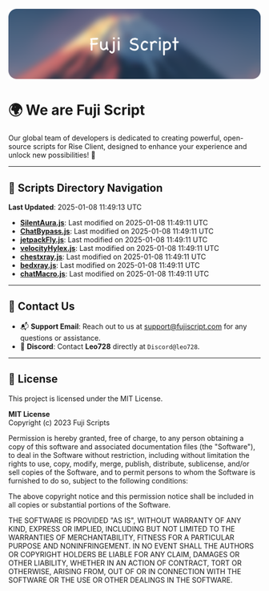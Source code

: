 ![Banner](.github/b.webp)

# 🌍 **We are Fuji Script**

Our global team of developers is dedicated to creating powerful, open-source scripts for Rise Client, designed to enhance your experience and unlock new possibilities! 🌟

---
<!-- SCRIPTS_NAVIGATION_START -->
## 📂 **Scripts Directory Navigation**

**Last Updated**: 2025-01-08 11:49:13 UTC

- **[SilentAura.js](scripts/SilentAura.js)**: Last modified on 2025-01-08 11:49:11 UTC
- **[ChatBypass.js](scripts/ChatBypass.js)**: Last modified on 2025-01-08 11:49:11 UTC
- **[jetpackFly.js](scripts/jetpackFly.js)**: Last modified on 2025-01-08 11:49:11 UTC
- **[velocityHylex.js](scripts/velocityHylex.js)**: Last modified on 2025-01-08 11:49:11 UTC
- **[chestxray.js](scripts/chestxray.js)**: Last modified on 2025-01-08 11:49:11 UTC
- **[bedxray.js](scripts/bedxray.js)**: Last modified on 2025-01-08 11:49:11 UTC
- **[chatMacro.js](scripts/chatMacro.js)**: Last modified on 2025-01-08 11:49:11 UTC

<!-- SCRIPTS_NAVIGATION_END -->

---

## 💬 **Contact Us**  
- 📬 **Support Email**: Reach out to us at [support@fujiscript.com](mailto:support@fujiscript.com) for any questions or assistance.  
- 💬 **Discord**: Contact **Leo728** directly at `Discord@leo728`.

---

## 📜 **License**

This project is licensed under the MIT License.  

**MIT License**  
Copyright (c) 2023 Fuji Scripts  

Permission is hereby granted, free of charge, to any person obtaining a copy of this software and associated documentation files (the "Software"), to deal in the Software without restriction, including without limitation the rights to use, copy, modify, merge, publish, distribute, sublicense, and/or sell copies of the Software, and to permit persons to whom the Software is furnished to do so, subject to the following conditions:  

The above copyright notice and this permission notice shall be included in all copies or substantial portions of the Software.  

THE SOFTWARE IS PROVIDED "AS IS", WITHOUT WARRANTY OF ANY KIND, EXPRESS OR IMPLIED, INCLUDING BUT NOT LIMITED TO THE WARRANTIES OF MERCHANTABILITY, FITNESS FOR A PARTICULAR PURPOSE AND NONINFRINGEMENT. IN NO EVENT SHALL THE AUTHORS OR COPYRIGHT HOLDERS BE LIABLE FOR ANY CLAIM, DAMAGES OR OTHER LIABILITY, WHETHER IN AN ACTION OF CONTRACT, TORT OR OTHERWISE, ARISING FROM, OUT OF OR IN CONNECTION WITH THE SOFTWARE OR THE USE OR OTHER DEALINGS IN THE SOFTWARE.  
